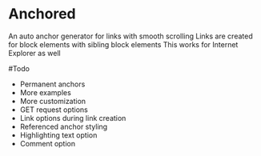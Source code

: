 # Anchored
An auto anchor generator for links with smooth scrolling
Links are created for block elements with sibling block elements
This works for Internet Explorer as well

#Todo
* Permanent anchors
* More examples
* More customization
* GET request options
* Link options during link creation
* Referenced anchor styling
* Highlighting text option
* Comment option
